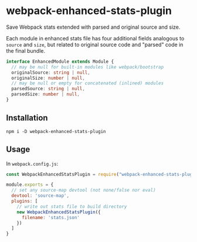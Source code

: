 # webpack-enhanced-stats-plugin
Save Webpack stats extended with parsed and original source and size.

Each module in enhanced stats file has four additional fields analogous to
`source` and `size`, but related to original source code and "parsed" code
in the final bundle.

```typescript
interface EnhancedModule extends Module {
  // may be null for built-in modules like webpack/bootstrap
  originalSource: string | null,
  originalSize: number | null,
  // may be null or empty for concatenated (inlined) modules
  parsedSource: string | null,
  parsedSize: number | null,
}
```

## Installation

```
npm i -D webpack-enhanced-stats-plugin
```

## Usage

In `webpack.config.js`:

```javascript
const WebpackEnhancedStatsPlugin = require("webpack-enhanced-stats-plugin")

module.exports = {
  // set any source-map devtool (not none/false nor eval)
  devtool: 'source-map',
  plugins: [
    // write out stats file to build directory
    new WebpackEnhancedStatsPlugin({
      filename: 'stats.json'
    })
  ]
}
```